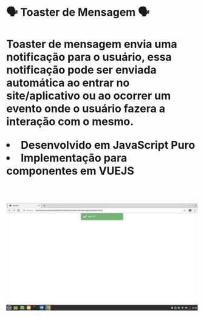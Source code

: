 <h1> 🗣 Toaster de Mensagem 🗣 <h1>

<div> 
    <p> Toaster de mensagem envia uma notificação para o usuário, essa notificação pode ser enviada automática ao entrar no site/aplicativo ou ao ocorrer um evento onde o usuário fazera a interação com o mesmo.
        <li> Desenvolvido em JavaScript Puro</li>
        <li> Implementação para componentes em VUEJS </li>
    <br><br>

<img src="toaster.png"> 
</div>
